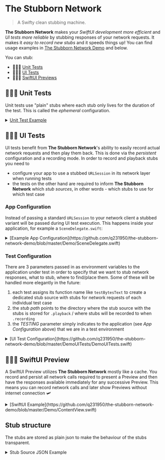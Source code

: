 # The Stubborn Network

> A Swifty clean stubbing machine.

**The Stubborn Network** makes your _SwiftUI development more efficient_ and _UI tests more reliable_ by stubbing responses of your network requests. It makes it _easy to record new stubs_ and it speeds things up! You can find usage examples in [The Stubborn Network Demo](https://github.com/q231950/the-stubborn-network-demo) and below.

You can stub:

- 👮🏻‍♀️ [Unit Tests](https://github.com/q231950/the-stubborn-network/tree/master#unit-tests)
- 🕵🏽‍♂️ [UI Tests](https://github.com/q231950/the-stubborn-network/tree/master#ui-tests)
- 👩🏻‍🎨 [SwiftUI Previews](https://github.com/q231950/the-stubborn-network/tree/master#swiftui-preview)

## 👮🏻‍♀️ Unit Tests

Unit tests use "plain" stubs where each stub only lives for the duration of the test. This is called the _ephemeral_ configuration.

<details><summary><a href='https://github.com/q231950/the-stubborn-network-demo/blob/master/DemoTests/DemoTests.swift'>Unit Test Example</a></summary>
<p>

```swift
/// given
let session = StubbornNetwork.stubbed(withConfiguration: .ephemeral) { (stubbedSession) in
    stubbedSession.stub(NetworkClient.request, data: self.stubData, response: HTTPURLResponse(), error: nil)
}
let networkClient = NetworkClient(urlSession: session)

/// when
networkClient.post()

/// then
completion = networkClient.objectDidChange.sink { networkClient in
    XCTAssertEqual(networkClient.text, "417 bytes")
    exp.fulfill()
}
```
</p>
</details>

## 🕵🏽‍♂️ UI Tests

UI tests benefit from **The Stubborn Network**'s ability to easily record actual network requests and then play them back. This is done via the _persistent_ configuration and a recording mode. In order to record and playback stubs you need to

- configure your app to use a stubbed `URLSession` in its network layer when running tests
- the tests on the other hand are required to inform **The Stubborn Network** which _stub sources_, in other words - which stubs to use for which test case

### App Configuration

Instead of passing a standard `URLSession` to your network client a stubbed variant will be passed during UI test execution. This happens inside your application, for example a `SceneDelegate.swift`:

<details><summary>[Example App Configuration](https://github.com/q231950/the-stubborn-network-demo/blob/master/Demo/SceneDelegate.swift)</summary>
<p>

```swift
let urlSession: URLSession
let processInfo = ProcessInfo()

if processInfo.testing == false {
    /// Use the standard URLSession when not testing.
    urlSession = URLSession(configuration: .ephemeral)
} else {
    /// Use a stubbed URLSession when testing.
    urlSession = StubbornNetwork.stubbed(withProcessInfo: processInfo, stub: { (stubbedURLSession) in
    
        /// It is possible to record stubs instead of manually stubbing each request.
        stubbedURLSession.recordMode = .recording
    })
}

let networkClient = NetworkClient(urlSession: urlSession)
```

</p>
</details>

### Test Configuration

There are 3 parameters passed in as environment variables to the application under test in order to specify that we want to stub network responses, what to stub, where to find/place them. Some of these will be handled more elegantly in the future:

1. each test assigns its function name like `testBytesText` to create a dedicated stub source with stubs for network requests of each individual test case
2. the _stub path_ points to the directory where the stub source with the stubs is stored for `.playback` / where stubs will be recorded to when `.recording`
3. the _TESTING_ parameter simply indicates to the application (see _App Configuration_ above) that we are in a test environment

<details><summary>[UI Test Configuration](https://github.com/q231950/the-stubborn-network-demo/blob/master/DemoUITests/DemoUITests.swift)</summary>
<p>

```swift
override func setUp() {
    super.setUp()

    /// tell the app that we are executing tests right now
    app.launchEnvironment["TESTING"] = "TESTING"

    /// ... each stub's name will be the name of the test case
    app.launchEnvironment["STUB_NAME"] = self.name

    ///  .. and path to the stubs will be set to the project's directory
    let processInfo = ProcessInfo()
    app.launchEnvironment["STUB_PATH"] = "\(processInfo.environment["PROJECT_DIR"] ?? "")/stubs"
    app.launch()
}

func testBytesText() {
    /// In the test itself everything happens like with an untempered URLSession
    let bytesText = app.staticTexts["417 bytes"]
    wait(forElement:bytesText, timeout:2)
}
```

</p>
</details>

## 👩🏻‍🎨 SwiftUI Preview

A SwiftUI Preview utilizes **The Stubborn Network** mostly like a cache. You record and persist all network calls required to present a Preview and then have the responses available immediately for any successive Preview. This means you can record network calls and later show Previews without internet connection 🛩

<details><summary>[SwiftUI Example](https://github.com/q231950/the-stubborn-network-demo/blob/master/Demo/ContentView.swift)</summary>
<p>

```swift
static var previews: some View {
        let urlSession = StubbornNetwork.stubbed(withConfiguration: .persistent(name: "ContentView_Previews", path: "\(ProcessInfo().environment["PROJECT_DIR"] ?? "")/stubs")!) { (session) in
            session.recordMode = .playback
        }

        let networkClient = NetworkClient(urlSession: urlSession)
        /// Use the stubbed `networkClient`...
}
```

</p>
</details>

## Stub structure

The stubs are stored as plain json to make the behaviour of the stubs transparent.

<details><summary>Stub Source JSON Example</summary>
```json
[{
    "request": {
        "url": "https://api.abc.com",
        "headerFields": [
            "Accept-Encoding[:::]br, gzip, deflate"
        ],
        "method": "POST"
    },
    "data": "YWJj",
    "response": {
        "statusCode": 200,
        "headerFields": [
            "Content-Type[:::]text\/xml; charset=utf-8"
        ]
    }
}]
```
</p>
</details>